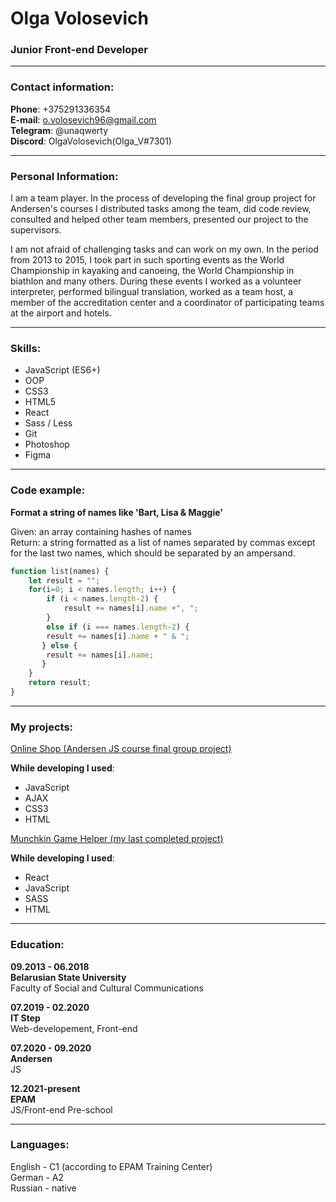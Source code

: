 # Olga Volosevich

### Junior Front-end Developer

---

### Contact information:

**Phone**: +375291336354 <br>
**E-mail**: o.volosevich96@gmail.com <br>
**Telegram**: @unaqwerty <br>
**Discord**: OlgaVolosevich(Olga_V#7301) 

---

### Personal Information: 

I am a team player. In the process of developing the final group project for Andersen's courses I distributed tasks among the team, did code review, consulted and helped other team members, presented our project to the supervisors. 

I am not afraid of challenging tasks and can work on my own. In the period from 2013 to 2015, I took part in such sporting events as the World Championship in kayaking and canoeing, the World Championship in biathlon and many others. During these events I worked as a volunteer interpreter, performed bilingual translation, worked as a team host, a member of the accreditation center and a coordinator of participating teams at the airport and hotels.

---

### Skills:

- JavaScript (ES6+)
- OOP
- CSS3
- HTML5
- React
- Sass / Less
- Git
- Photoshop
- Figma

---

### Code example:

**Format a string of names like 'Bart, Lisa & Maggie'**

Given: an array containing hashes of names <br>
Return: a string formatted as a list of names separated by commas except for the last two names, which should be separated by an ampersand.<br>

```javascript
function list(names) {
    let result = "";
    for(i=0; i < names.length; i++) {
        if (i < names.length-2) {
            result += names[i].name +", ";
        } 
        else if (i === names.length-2) {
        result += names[i].name + " & ";
       } else {
        result += names[i].name;
       }
    }
    return result;
}
```
---

### My projects:

[Online Shop (Andersen JS course final group project)](https://olgavolosevich.github.io/Andersen-course-final-team-project/) 

**While developing I used**:
- JavaScript
- AJAX
- CSS3
- HTML

[Munchkin Game Helper (my last completed project)](https://olgavolosevich.github.io/Munchkin-Game-Helper-React-App/) 

**While developing I used**:
- React 
- JavaScript
- SASS
- HTML

---

### Education:

**09.2013 - 06.2018** <br>
**Belarusian State University** <br>
Faculty of Social and Cultural Communications <br>

**07.2019 - 02.2020** <br>
**IT Step** <br>
Web-developement, Front-end <br>

**07.2020 - 09.2020** <br>
**Andersen** <br>
JS <br>

**12.2021-present** <br>
**EPAM** <br>
JS/Front-end Pre-school <br>

---

### Languages:

English - C1 (according to EPAM Training Center) <br>
German - A2 <br>
Russian - native <br>
